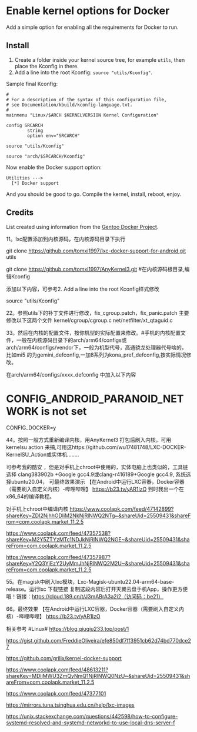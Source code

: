 # Enable kernel options for Docker

Add a simple option for enabling all the requirements for Docker to run.

## Install

1. Create a folder inside your kernel source tree, for example `utils`, then
place the Kconfig in there.
2. Add a line into the root Kconfig: `source "utils/Kconfig"`.

Sample final Kconfig:

    #
    # For a description of the syntax of this configuration file,
    # see Documentation/kbuild/kconfig-language.txt.
    #
    mainmenu "Linux/$ARCH $KERNELVERSION Kernel Configuration"

    config SRCARCH
            string
            option env="SRCARCH"

    source "utils/Kconfig"

    source "arch/$SRCARCH/Kconfig"


Now enable the Docker support option:

    Utilities --->
      [*] Docker support

And you should be good to go. Compile the kernel, install, reboot, enjoy.

## Credits

List created using information from the [Gentoo Docker Project](https://wiki.gentoo.org/wiki/Docker).






11。lxc配置添加到内核源码，在内核源码目录下执行


git clone https://github.com/tomxi1997/lxc-docker-support-for-android.git utils

git clone https://github.com/tomxi1997/AnyKernel3.git
#在内核源码根目录,编辑Kconfig

添加以下内容，可参考2. Add a line into the root Kconfig样式修改

source "utils/Kconfig"

22。参照utils下的补丁文件进行修改，fix_cgroup.patch，fix_panic.patch
主要修改以下这两个文件
kernel/cgroup/cgroup.c
net/netfilter/xt_qtaguid.c 


33。然后在内核的配置文件，按你机型的实际配置来修改。#手机的内核配置文件，一般在内核源码目录下的arch/arm64/configs或arch/arm64/configs/vendor下，一般为机型代号，高通骁龙处理器代号啥的，比如mi5 的为gemini_defconfig,一加8系列为kona_pref_defconfig,按实际情况修改。

在arch/arm64/configs/xxxx_defconfig
中加入以下内容


#  CONFIG_ANDROID_PARANOID_NETWORK is not set
CONFIG_DOCKER=y


44。按照一般方式重新编译内核，用AnyKernel3 打包后刷入内核，可用kernelsu action 来搞,可用这https://github.com/wu17481748/LXC-DOCKER-KernelSU_Action或实体机........

可参考我的酷安 ，但是对手机上chroot中使用的，实体电脑上也类似的，工具链选择 clang383902b +Google gcc4.9或clang-r416189+Google gcc4.9, 系统选择ubuntu20.04，
可最终效果演示
【在Android中运行LXC容器，Docker容器（需要刷入自定义内核）-哔哩哔哩】 https://b23.tv/yAR1IzO
到时我出一个在x86_64的编译教程。


对手机上chroot中编译内核
https://www.coolapk.com/feed/47142899?shareKey=ZDI2NjhhODliM2NkNjRlNWQ2NTg~&shareUid=25509431&shareFrom=com.coolapk.market_11.2.5

https://www.coolapk.com/feed/47357538?shareKey=M2Y5ZTYzMTc1NDJkNjRlNWQ2NGE~&shareUid=25509431&shareFrom=com.coolapk.market_11.2.5

https://www.coolapk.com/feed/47357987?shareKey=Y2Q3YjEzY2UyMmJhNjRlNWQ2M2U~&shareUid=25509431&shareFrom=com.coolapk.market_11.2.5


55。在magisk中刷入lxc模块，Lxc-Magisk-ubuntu22.04-arm64-base-release。运行lxc
下载链接
复制这段内容后打开天翼云盘手机App，操作更方便哦！链接：https://cloud.189.cn/t/J3mABrA3a2i2（访问码：be21）

66。最终效果
【在Android中运行LXC容器，Docker容器（需要刷入自定义内核）-哔哩哔哩】 https://b23.tv/yAR1IzO

相关参考
#Linux#
https://blog.qiuqiu233.top/post/1 

https://gist.github.com/FreddieOliveira/efe850df7ff3951cb62d74bd770dce27

https://github.com/grilix/kernel-docker-support

https://www.coolapk.com/feed/48613211?shareKey=MDljMWU3ZmQyNmQ1NjRlNWQ0NzU~&shareUid=25509431&shareFrom=com.coolapk.market_11.2.5

https://www.coolapk.com/feed/47377101

https://mirrors.tuna.tsinghua.edu.cn/help/lxc-images

https://unix.stackexchange.com/questions/442598/how-to-configure-systemd-resolved-and-systemd-networkd-to-use-local-dns-server-f


